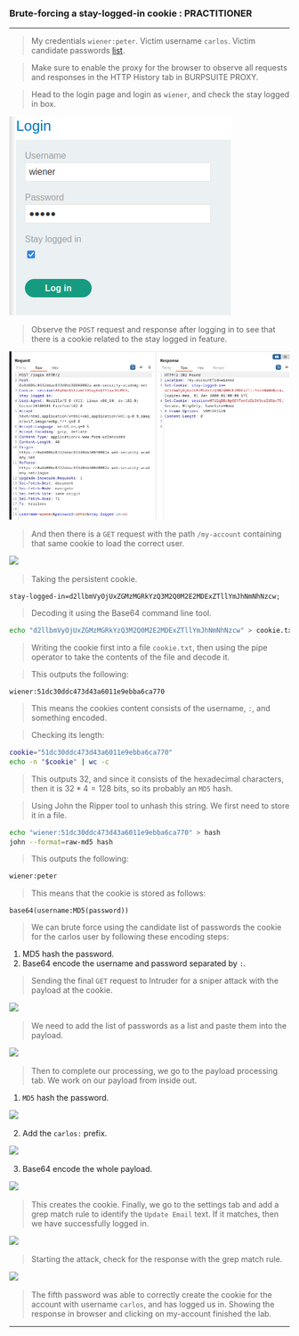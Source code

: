 ### Brute-forcing a stay-logged-in cookie : PRACTITIONER

---

> My credentials `wiener:peter`.
> Victim username `carlos`.
> Victim candidate passwords [list](https://portswigger.net/web-security/authentication/auth-lab-passwords).

> Make sure to enable the proxy for the browser to observe all requests and responses in the HTTP History tab in BURPSUITE PROXY.

> Head to the login page and login as `wiener`, and check the stay logged in box.

![lab10-login](./screenshots/lab10-login.png)

> Observe the `POST` request and response after logging in to see that there is a cookie related to the stay logged in feature.

![lab10-cookie](./screenshots/lab10-cookie.png)

> And then there is a `GET` request with the path `/my-account` containing that same cookie to load the correct user.

![](Pasted-image-20230702023940.png)

> Taking the persistent cookie.
```
stay-logged-in=d2llbmVyOjUxZGMzMGRkYzQ3M2Q0M2E2MDExZTllYmJhNmNhNzcw;
```

> Decoding it using the Base64 command line tool.
``` bash
echo "d2llbmVyOjUxZGMzMGRkYzQ3M2Q0M2E2MDExZTllYmJhNmNhNzcw" > cookie.txt | base64 cookie.txt -d
```
> Writing the cookie first into a file `cookie.txt`, then using the pipe operator to take the contents of the file and decode it.

> This outputs the following:
```
wiener:51dc30ddc473d43a6011e9ebba6ca770
```
> This means the cookies content consists of the username, `:`, and something encoded.

> Checking its length: 
```bash
cookie="51dc30ddc473d43a6011e9ebba6ca770" 
echo -n "$cookie" | wc -c
```
> This outputs 32, and since it consists of the hexadecimal characters, then it is $32*4=128$ bits, so its probably an `MD5` hash.

> Using John the Ripper tool to unhash this string. We first need to store it in a file.
```bash
echo "wiener:51dc30ddc473d43a6011e9ebba6ca770" > hash
john --format=raw-md5 hash
```
> This outputs the following:
```bash
wiener:peter
```

> This means that the cookie is stored as follows:
```
base64(username:MD5(password))
```

> We can brute force using the candidate list of passwords the cookie for the carlos user by following these encoding steps:

1. MD5 hash the password.
2. Base64 encode the username and password separated by `:`.

> Sending the final `GET` request to Intruder for a sniper attack with the payload at the cookie.

![](Pasted-image-20230702025939.png)

> We need to add the list of passwords as a list and paste them into the payload.

![](Pasted-image-20230702025031.png)

> Then to complete our processing, we go to the payload processing tab. We work on our payload from inside out.

1. `MD5` hash the password.

![](Pasted-image-20230702024436.png)

2. Add the `carlos:` prefix.

![](Pasted-image-20230702024533.png)

3. Base64 encode the whole payload.

![](Pasted-image-20230702024617.png)

> This creates the cookie.
> Finally, we go to the settings tab and add a grep match rule to identify the `Update Email` text.
> If it matches, then we have successfully logged in.

![](Pasted-image-20230702024855.png)

> Starting the attack, check for the response with the grep match rule.

![](Pasted-image-20230702030051.png)
> The fifth password was able to correctly create the cookie for the account with username `carlos`, and has logged us in.
> Showing the response in browser and clicking on my-account finished the lab.

---

